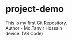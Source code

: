 # project-demo

This is my first Git Repository.
<br>
Author - Md.Tanvir Hossain
<br>
device: (VS Code)
